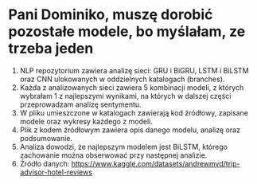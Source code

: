 # Pani Dominiko, muszę dorobić pozostałe modele, bo myślałam, ze trzeba jeden

1. NLP repozytorium zawiera analizę sieci: GRU i BiGRU, LSTM i BiLSTM oraz CNN ulokowanych w oddzielnych katalogach (branches).
2. Każda z analizowanych sieci zawiera 5 kombinacji modeli, z których wybrałam 1 z najlepszymi wynikami, na których w dalszej części przeprowadzam analizę sentymentu.
3. W pliku umieszczone w katalogach zawierają kod źródłowy, zapisane modele oraz wykresy każdego z modeli.
4. Plik z kodem źródłowym zawiera opis danego modelu, analizę oraz podsumowanie.
5. Analiza dowodzi, że najlepszym modelem jest BiLSTM, którego zachowanie można obserwować przy następnej analizie.
6. Źródło danych: https://www.kaggle.com/datasets/andrewmvd/trip-advisor-hotel-reviews
